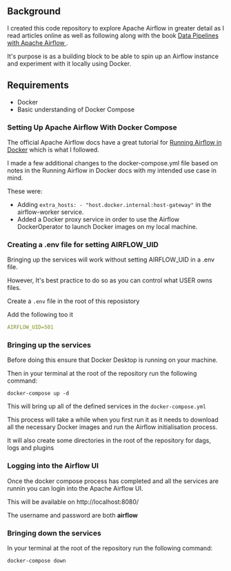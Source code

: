 ## Background

I created this code repository to explore Apache Airflow in greater detail as I read articles online as well as following along with the book [Data Pipelines with Apache Airflow ](https://www.manning.com/books/data-pipelines-with-apache-airflow).

It's purpose is as a building block to be able to spin up an Airflow instance and experiment with it locally using Docker.

## Requirements

- Docker
- Basic understanding of Docker Compose

### Setting Up Apache Airflow With Docker Compose

The official Apache Airflow docs have a great tutorial for [Running Airflow in Docker](https://airflow.apache.org/docs/apache-airflow/stable/start/docker.html) which is what I followed.

I made a few additional changes to the docker-compose.yml file based on notes in the Running Airflow in Docker docs with my intended use case in mind.

These were:

- Adding `extra_hosts: - "host.docker.internal:host-gateway"` in the airflow-worker service. 
- Added a Docker proxy service in order to use the Airflow DockerOperator to launch Docker images on my local machine.

### Creating a .env file for setting AIRFLOW_UID

Bringing up the services will work without setting AIRFLOW_UID in a .env file. 

However, It's best practice to do so as you can control what USER owns files.

Create a `.env` file in the root of this reposistory

Add the following too it 

```yml 
AIRFLOW_UID=501
```

### Bringing up the services

Before doing this ensure that Docker Desktop is running on your machine.

Then in your terminal at the root of the repository run the following command:

```
docker-compose up -d
```

This will bring up all of the defined services in the ```docker-compose.yml```

This process will take a while when you first run it as it needs to download all the necessary Docker images and run the Airflow initialisation process.

It will also create some directories in the root of the repository for dags, logs and plugins

### Logging into the Airflow UI

Once the docker compose process has completed and all the services are runnin you can login into the Apache Airflow UI.

This will be available on http://localhost:8080/

The username and password are both **airflow**

### Bringing down the services

In your terminal at the root of the repository run the following command:

```
docker-compose down
```
